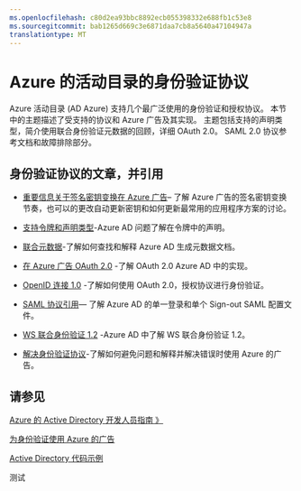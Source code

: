 ```yaml
---
ms.openlocfilehash: c80d2ea93bbc8892ecb055398332e688fb1c53e8
ms.sourcegitcommit: bab1265d669c3e6871daa7cb8a5640a47104947a
translationtype: MT
---
```

<properties 
   pageTitle="Azure 的活动目录的身份验证协议"
   description="支持通过 Azure 活动目录 (AD) 的身份验证协议的概述"
   documentationCenter="dev-center-name"
   authors="msmbaldwin"
   services="active-directory" 
   manager="mbaldwin"
   editor=""/>

<tags
   ms.service="active-directory"
   ms.devlang="na"
   ms.topic="article"
   ms.tgt_pltfrm="na"
   ms.workload="identity"
   ms.date="06/01/2015"
   ms.author="mbaldwin"/>

# Azure 的活动目录的身份验证协议

Azure 活动目录 (AD Azure) 支持几个最广泛使用的身份验证和授权协议。 本节中的主题描述了受支持的协议和 Azure 广告及其实现。 主题包括支持的声明类型，简介使用联合身份验证元数据的回顾，详细 OAuth 2.0。 SAML 2.0 协议参考文档和故障排除部分。

## 身份验证协议的文章，并引用 

- [重要信息关于签名密钥变换在 Azure 广告](https://msdn.microsoft.com/library/azure/dn641920.aspx)– 了解 Azure 广告的签名密钥变换节奏，也可以的更改自动更新密钥和如何更新最常用的应用程序方案的讨论。


- [支持令牌和声明类型](active-directory-token-and-claims.md)-Azure AD 问题了解在令牌中的声明。


- [联合元数据](https://msdn.microsoft.com/library/azure/dn195592.aspx)-了解如何查找和解释 Azure AD 生成元数据文档。


- [在 Azure 广告 OAuth 2.0](https://msdn.microsoft.com/library/azure/dn645545.aspx) -了解 OAuth 2.0 Azure AD 中的实现。


- [OpenID 连接 1.0](https://msdn.microsoft.com/library/azure/dn645541.aspx) -了解如何使用 OAuth 2.0，授权协议进行身份验证。


- [SAML 协议引用](https://msdn.microsoft.com/library/azure/dn195591.aspx)— 了解 Azure AD 的单一登录和单个 Sign-out SAML 配置文件。


- [WS 联合身份验证 1.2](https://msdn.microsoft.com/library/azure/dn903702.aspx) -Azure AD 中了解 WS 联合身份验证 1.2。


- [解决身份验证协议](https://msdn.microsoft.com/library/azure/dn195584.aspx)-了解如何避免问题和解释并解决错误时使用 Azure 的广告。



## 请参见 

[Azure 的 Active Directory 开发人员指南 》](active-directory-developers-guide.md)

[为身份验证使用 Azure 的广告](../app-service-web/web-sites-authentication-authorization.md)

[Active Directory 代码示例](active-directory-code-samples.md)
 

测试
